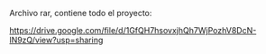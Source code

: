Archivo rar, contiene todo el proyecto:


https://drive.google.com/file/d/1GfQH7hsovxjhQh7WjPozhV8DcN-lN9zQ/view?usp=sharing 
